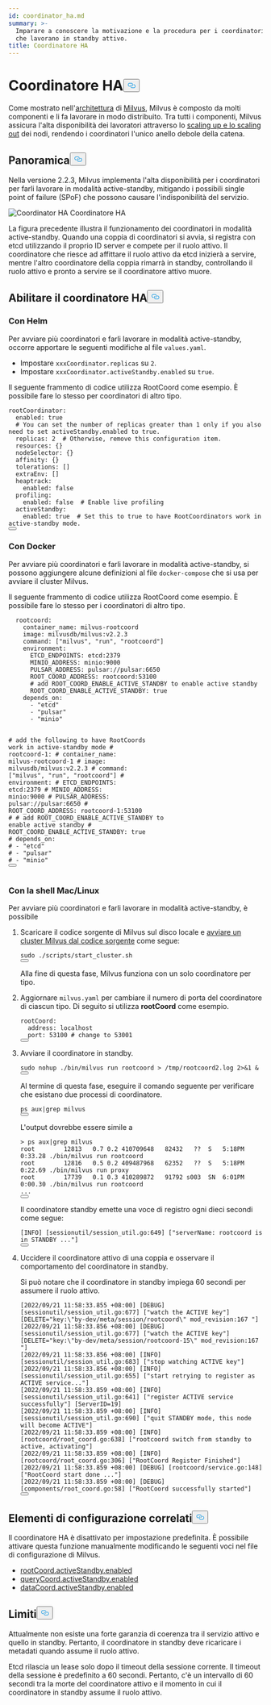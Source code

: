 ```yaml
---
id: coordinator_ha.md
summary: >-
  Imparare a conoscere la motivazione e la procedura per i coordinatori Milvus
  che lavorano in standby attivo.
title: Coordinatore HA
---
```

<h1 id="Coordinator-HA" class="common-anchor-header">Coordinatore HA<button data-href="#Coordinator-HA" class="anchor-icon" translate="no">
      <svg translate="no"
        aria-hidden="true"
        focusable="false"
        height="20"
        version="1.1"
        viewBox="0 0 16 16"
        width="16"
      >
        <path
          fill="#0092E4"
          fill-rule="evenodd"
          d="M4 9h1v1H4c-1.5 0-3-1.69-3-3.5S2.55 3 4 3h4c1.45 0 3 1.69 3 3.5 0 1.41-.91 2.72-2 3.25V8.59c.58-.45 1-1.27 1-2.09C10 5.22 8.98 4 8 4H4c-.98 0-2 1.22-2 2.5S3 9 4 9zm9-3h-1v1h1c1 0 2 1.22 2 2.5S13.98 12 13 12H9c-.98 0-2-1.22-2-2.5 0-.83.42-1.64 1-2.09V6.25c-1.09.53-2 1.84-2 3.25C6 11.31 7.55 13 9 13h4c1.45 0 3-1.69 3-3.5S14.5 6 13 6z"
        ></path>
      </svg>
    </button></h1><p>Come mostrato nell'<a href="/docs/it/architecture_overview.md">architettura</a> di <a href="/docs/it/architecture_overview.md">Milvus</a>, Milvus è composto da molti componenti e li fa lavorare in modo distribuito. Tra tutti i componenti, Milvus assicura l'alta disponibilità dei lavoratori attraverso lo <a href="/docs/it/scaleout.md">scaling up e lo scaling out</a> dei nodi, rendendo i coordinatori l'unico anello debole della catena.</p>
<h2 id="Overview" class="common-anchor-header">Panoramica<button data-href="#Overview" class="anchor-icon" translate="no">
      <svg translate="no"
        aria-hidden="true"
        focusable="false"
        height="20"
        version="1.1"
        viewBox="0 0 16 16"
        width="16"
      >
        <path
          fill="#0092E4"
          fill-rule="evenodd"
          d="M4 9h1v1H4c-1.5 0-3-1.69-3-3.5S2.55 3 4 3h4c1.45 0 3 1.69 3 3.5 0 1.41-.91 2.72-2 3.25V8.59c.58-.45 1-1.27 1-2.09C10 5.22 8.98 4 8 4H4c-.98 0-2 1.22-2 2.5S3 9 4 9zm9-3h-1v1h1c1 0 2 1.22 2 2.5S13.98 12 13 12H9c-.98 0-2-1.22-2-2.5 0-.83.42-1.64 1-2.09V6.25c-1.09.53-2 1.84-2 3.25C6 11.31 7.55 13 9 13h4c1.45 0 3-1.69 3-3.5S14.5 6 13 6z"
        ></path>
      </svg>
    </button></h2><p>Nella versione 2.2.3, Milvus implementa l'alta disponibilità per i coordinatori per farli lavorare in modalità active-standby, mitigando i possibili single point of failure (SPoF) che possono causare l'indisponibilità del servizio.</p>
<p>
  
   <span class="img-wrapper"> <img translate="no" src="/docs/v2.6.x/assets/coordinator_ha.png" alt="Coordinator HA" class="doc-image" id="coordinator-ha" />
   </span> <span class="img-wrapper"> <span>Coordinatore HA</span> </span></p>
<p>La figura precedente illustra il funzionamento dei coordinatori in modalità active-standby. Quando una coppia di coordinatori si avvia, si registra con etcd utilizzando il proprio ID server e compete per il ruolo attivo. Il coordinatore che riesce ad affittare il ruolo attivo da etcd inizierà a servire, mentre l'altro coordinatore della coppia rimarrà in standby, controllando il ruolo attivo e pronto a servire se il coordinatore attivo muore.</p>
<h2 id="Enable-coordinator-HA" class="common-anchor-header">Abilitare il coordinatore HA<button data-href="#Enable-coordinator-HA" class="anchor-icon" translate="no">
      <svg translate="no"
        aria-hidden="true"
        focusable="false"
        height="20"
        version="1.1"
        viewBox="0 0 16 16"
        width="16"
      >
        <path
          fill="#0092E4"
          fill-rule="evenodd"
          d="M4 9h1v1H4c-1.5 0-3-1.69-3-3.5S2.55 3 4 3h4c1.45 0 3 1.69 3 3.5 0 1.41-.91 2.72-2 3.25V8.59c.58-.45 1-1.27 1-2.09C10 5.22 8.98 4 8 4H4c-.98 0-2 1.22-2 2.5S3 9 4 9zm9-3h-1v1h1c1 0 2 1.22 2 2.5S13.98 12 13 12H9c-.98 0-2-1.22-2-2.5 0-.83.42-1.64 1-2.09V6.25c-1.09.53-2 1.84-2 3.25C6 11.31 7.55 13 9 13h4c1.45 0 3-1.69 3-3.5S14.5 6 13 6z"
        ></path>
      </svg>
    </button></h2><h3 id="With-Helm" class="common-anchor-header">Con Helm</h3><p>Per avviare più coordinatori e farli lavorare in modalità active-standby, occorre apportare le seguenti modifiche al file <code translate="no">values.yaml</code>.</p>
<ul>
<li>Impostare <code translate="no">xxxCoordinator.replicas</code> su <code translate="no">2</code>.</li>
<li>Impostare <code translate="no">xxxCoordinator.activeStandby.enabled</code> su <code translate="no">true</code>.</li>
</ul>
<p>Il seguente frammento di codice utilizza RootCoord come esempio. È possibile fare lo stesso per coordinatori di altro tipo.</p>
<pre><code translate="no" class="language-yaml"><span class="hljs-attr">rootCoordinator:</span>
  <span class="hljs-attr">enabled:</span> <span class="hljs-literal">true</span>
  <span class="hljs-comment"># You can set the number of replicas greater than 1 only if you also need to set activeStandby.enabled to true.</span>
  <span class="hljs-attr">replicas:</span> <span class="hljs-number">2</span>  <span class="hljs-comment"># Otherwise, remove this configuration item.</span>
  <span class="hljs-attr">resources:</span> {}
  <span class="hljs-attr">nodeSelector:</span> {}
  <span class="hljs-attr">affinity:</span> {}
  <span class="hljs-attr">tolerations:</span> []
  <span class="hljs-attr">extraEnv:</span> []
  <span class="hljs-attr">heaptrack:</span>
    <span class="hljs-attr">enabled:</span> <span class="hljs-literal">false</span>
  <span class="hljs-attr">profiling:</span>
    <span class="hljs-attr">enabled:</span> <span class="hljs-literal">false</span>  <span class="hljs-comment"># Enable live profiling</span>
  <span class="hljs-attr">activeStandby:</span>
    <span class="hljs-attr">enabled:</span> <span class="hljs-literal">true</span>  <span class="hljs-comment"># Set this to true to have RootCoordinators work in active-standby mode.</span>
<button class="copy-code-btn"></button></code></pre>
<h3 id="With-Docker" class="common-anchor-header">Con Docker</h3><p>Per avviare più coordinatori e farli lavorare in modalità active-standby, si possono aggiungere alcune definizioni al file <code translate="no">docker-compose</code> che si usa per avviare il cluster Milvus.</p>
<p>Il seguente frammento di codice utilizza RootCoord come esempio. È possibile fare lo stesso per i coordinatori di altro tipo.</p>
<pre><code translate="no" class="language-yaml">  <span class="hljs-attr">rootcoord:</span>
    <span class="hljs-attr">container_name:</span> <span class="hljs-string">milvus-rootcoord</span>
    <span class="hljs-attr">image:</span> <span class="hljs-string">milvusdb/milvus:v2.2.3</span>
    <span class="hljs-attr">command:</span> [<span class="hljs-string">&quot;milvus&quot;</span>, <span class="hljs-string">&quot;run&quot;</span>, <span class="hljs-string">&quot;rootcoord&quot;</span>]
    <span class="hljs-attr">environment:</span>
      <span class="hljs-attr">ETCD_ENDPOINTS:</span> <span class="hljs-string">etcd:2379</span>
      <span class="hljs-attr">MINIO_ADDRESS:</span> <span class="hljs-string">minio:9000</span>
      <span class="hljs-attr">PULSAR_ADDRESS:</span> <span class="hljs-string">pulsar://pulsar:6650</span>
      <span class="hljs-attr">ROOT_COORD_ADDRESS:</span> <span class="hljs-string">rootcoord:53100</span>
      <span class="hljs-comment"># add ROOT_COORD_ENABLE_ACTIVE_STANDBY to enable active standby</span>
      <span class="hljs-attr">ROOT_COORD_ENABLE_ACTIVE_STANDBY:</span> <span class="hljs-literal">true</span>
    <span class="hljs-attr">depends_on:</span>
      <span class="hljs-bullet">-</span> <span class="hljs-string">&quot;etcd&quot;</span>
      <span class="hljs-bullet">-</span> <span class="hljs-string">&quot;pulsar&quot;</span>
      <span class="hljs-bullet">-</span> <span class="hljs-string">&quot;minio&quot;</span>

<span class="hljs-comment">#   add the following to have RootCoords work in active-standby mode</span>
<span class="hljs-comment">#   rootcoord-1:</span>
<span class="hljs-comment">#    container_name: milvus-rootcoord-1</span>
<span class="hljs-comment">#    image: milvusdb/milvus:v2.2.3</span>
<span class="hljs-comment">#    command: [&quot;milvus&quot;, &quot;run&quot;, &quot;rootcoord&quot;]</span>
<span class="hljs-comment">#    environment:</span>
<span class="hljs-comment">#      ETCD_ENDPOINTS: etcd:2379</span>
<span class="hljs-comment">#      MINIO_ADDRESS: minio:9000</span>
<span class="hljs-comment">#      PULSAR_ADDRESS: pulsar://pulsar:6650</span>
<span class="hljs-comment">#      ROOT_COORD_ADDRESS: rootcoord-1:53100</span>
<span class="hljs-comment">#      # add ROOT_COORD_ENABLE_ACTIVE_STANDBY to enable active standby</span>
<span class="hljs-comment">#      ROOT_COORD_ENABLE_ACTIVE_STANDBY: true</span>
<span class="hljs-comment">#    depends_on:</span>
<span class="hljs-comment">#      - &quot;etcd&quot;</span>
<span class="hljs-comment">#      - &quot;pulsar&quot;</span>
<span class="hljs-comment">#      - &quot;minio&quot;</span>
<button class="copy-code-btn"></button></code></pre>
<h3 id="With-MacLinux-shell" class="common-anchor-header">Con la shell Mac/Linux</h3><p>Per avviare più coordinatori e farli lavorare in modalità active-standby, è possibile</p>
<ol>
<li><p>Scaricare il codice sorgente di Milvus sul disco locale e <a href="https://github.com/milvus-io/milvus/blob/master/DEVELOPMENT.md">avviare un cluster Milvus dal codice sorgente</a> come segue:</p>
<pre><code translate="no" class="language-shell">sudo ./scripts/start_cluster.sh
<button class="copy-code-btn"></button></code></pre>
<p>Alla fine di questa fase, Milvus funziona con un solo coordinatore per tipo.</p></li>
<li><p>Aggiornare <code translate="no">milvus.yaml</code> per cambiare il numero di porta del coordinatore di ciascun tipo. Di seguito si utilizza <strong>rootCoord</strong> come esempio.</p>
<pre><code translate="no" class="language-yaml"><span class="hljs-attr">rootCoord:</span>
  <span class="hljs-attr">address:</span> <span class="hljs-string">localhost</span>
  <span class="hljs-attr">port:</span> <span class="hljs-number">53100</span> <span class="hljs-comment"># change to 53001</span>
<button class="copy-code-btn"></button></code></pre></li>
<li><p>Avviare il coordinatore in standby.</p>
<pre><code translate="no" class="language-shell">sudo nohup ./bin/milvus run rootcoord &gt; /tmp/rootcoord2.log 2&gt;&amp;1 &amp;
<button class="copy-code-btn"></button></code></pre>
<p>Al termine di questa fase, eseguire il comando seguente per verificare che esistano due processi di coordinatore.</p>
<pre><code translate="no" class="language-shell">ps aux|grep milvus
<button class="copy-code-btn"></button></code></pre>
<p>L'output dovrebbe essere simile a</p>
<pre><code translate="no" class="language-shell"><span class="hljs-meta prompt_">&gt; </span><span class="language-bash">ps aux|grep milvus</span>
root        12813   0.7 0.2 410709648   82432   ??  S   5:18PM  0:33.28 ./bin/milvus run rootcoord
root        12816   0.5 0.2 409487968   62352   ??  S   5:18PM  0:22.69 ./bin/milvus run proxy
root        17739   0.1 0.3 410289872   91792 s003  SN  6:01PM  0:00.30 ./bin/milvus run rootcoord
...
<button class="copy-code-btn"></button></code></pre>
<p>Il coordinatore standby emette una voce di registro ogni dieci secondi come segue:</p>
<pre><code translate="no" class="language-shell">[INFO] [sessionutil/session_util.go:649] [&quot;serverName: rootcoord is in STANDBY ...&quot;]
<button class="copy-code-btn"></button></code></pre></li>
<li><p>Uccidere il coordinatore attivo di una coppia e osservare il comportamento del coordinatore in standby.</p>
<p>Si può notare che il coordinatore in standby impiega 60 secondi per assumere il ruolo attivo.</p>
<pre><code translate="no" class="language-shell">[2022/09/21 11:58:33.855 +08:00] [DEBUG] [sessionutil/session_util.go:677] [&quot;watch the ACTIVE key&quot;] [DELETE=&quot;key:\&quot;by-dev/meta/session/rootcoord\&quot; mod_revision:167 &quot;]
[2022/09/21 11:58:33.856 +08:00] [DEBUG] [sessionutil/session_util.go:677] [&quot;watch the ACTIVE key&quot;] [DELETE=&quot;key:\&quot;by-dev/meta/session/rootcoord-15\&quot; mod_revision:167 &quot;]
[2022/09/21 11:58:33.856 +08:00] [INFO] [sessionutil/session_util.go:683] [&quot;stop watching ACTIVE key&quot;]
[2022/09/21 11:58:33.856 +08:00] [INFO] [sessionutil/session_util.go:655] [&quot;start retrying to register as ACTIVE service...&quot;]
[2022/09/21 11:58:33.859 +08:00] [INFO] [sessionutil/session_util.go:641] [&quot;register ACTIVE service successfully&quot;] [ServerID=19]
[2022/09/21 11:58:33.859 +08:00] [INFO] [sessionutil/session_util.go:690] [&quot;quit STANDBY mode, this node will become ACTIVE&quot;]
[2022/09/21 11:58:33.859 +08:00] [INFO] [rootcoord/root_coord.go:638] [&quot;rootcoord switch from standby to active, activating&quot;]
[2022/09/21 11:58:33.859 +08:00] [INFO] [rootcoord/root_coord.go:306] [&quot;RootCoord Register Finished&quot;]
[2022/09/21 11:58:33.859 +08:00] [DEBUG] [rootcoord/service.go:148] [&quot;RootCoord start done ...&quot;]
[2022/09/21 11:58:33.859 +08:00] [DEBUG] [components/root_coord.go:58] [&quot;RootCoord successfully started&quot;]
<button class="copy-code-btn"></button></code></pre></li>
</ol>
<h2 id="Related-configuration-items" class="common-anchor-header">Elementi di configurazione correlati<button data-href="#Related-configuration-items" class="anchor-icon" translate="no">
      <svg translate="no"
        aria-hidden="true"
        focusable="false"
        height="20"
        version="1.1"
        viewBox="0 0 16 16"
        width="16"
      >
        <path
          fill="#0092E4"
          fill-rule="evenodd"
          d="M4 9h1v1H4c-1.5 0-3-1.69-3-3.5S2.55 3 4 3h4c1.45 0 3 1.69 3 3.5 0 1.41-.91 2.72-2 3.25V8.59c.58-.45 1-1.27 1-2.09C10 5.22 8.98 4 8 4H4c-.98 0-2 1.22-2 2.5S3 9 4 9zm9-3h-1v1h1c1 0 2 1.22 2 2.5S13.98 12 13 12H9c-.98 0-2-1.22-2-2.5 0-.83.42-1.64 1-2.09V6.25c-1.09.53-2 1.84-2 3.25C6 11.31 7.55 13 9 13h4c1.45 0 3-1.69 3-3.5S14.5 6 13 6z"
        ></path>
      </svg>
    </button></h2><p>Il coordinatore HA è disattivato per impostazione predefinita. È possibile attivare questa funzione manualmente modificando le seguenti voci nel file di configurazione di Milvus.</p>
<ul>
<li><a href="/docs/it/configure_rootcoord.md#rootCoordactiveStandbyenabled">rootCoord.activeStandby.enabled</a></li>
<li><a href="/docs/it/configure_querycoord.md#queryCoordactiveStandbyenabled">queryCoord.activeStandby.enabled</a></li>
<li><a href="/docs/it/configure_datacoord.md#dataCoordactiveStandbyenabled">dataCoord.activeStandby.enabled</a></li>
</ul>
<h2 id="Limits" class="common-anchor-header">Limiti<button data-href="#Limits" class="anchor-icon" translate="no">
      <svg translate="no"
        aria-hidden="true"
        focusable="false"
        height="20"
        version="1.1"
        viewBox="0 0 16 16"
        width="16"
      >
        <path
          fill="#0092E4"
          fill-rule="evenodd"
          d="M4 9h1v1H4c-1.5 0-3-1.69-3-3.5S2.55 3 4 3h4c1.45 0 3 1.69 3 3.5 0 1.41-.91 2.72-2 3.25V8.59c.58-.45 1-1.27 1-2.09C10 5.22 8.98 4 8 4H4c-.98 0-2 1.22-2 2.5S3 9 4 9zm9-3h-1v1h1c1 0 2 1.22 2 2.5S13.98 12 13 12H9c-.98 0-2-1.22-2-2.5 0-.83.42-1.64 1-2.09V6.25c-1.09.53-2 1.84-2 3.25C6 11.31 7.55 13 9 13h4c1.45 0 3-1.69 3-3.5S14.5 6 13 6z"
        ></path>
      </svg>
    </button></h2><p>Attualmente non esiste una forte garanzia di coerenza tra il servizio attivo e quello in standby. Pertanto, il coordinatore in standby deve ricaricare i metadati quando assume il ruolo attivo.</p>
<p>Etcd rilascia un lease solo dopo il timeout della sessione corrente. Il timeout della sessione è predefinito a 60 secondi. Pertanto, c'è un intervallo di 60 secondi tra la morte del coordinatore attivo e il momento in cui il coordinatore in standby assume il ruolo attivo.</p>
